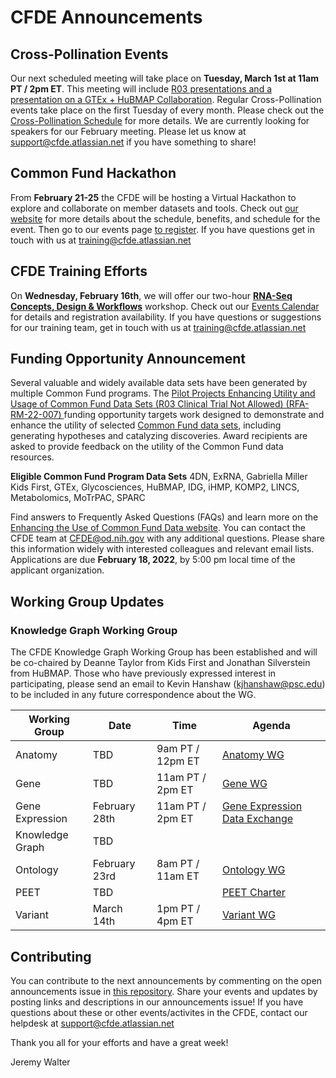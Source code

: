 # CFDE Announcements

## Cross-Pollination Events
Our next scheduled meeting will take place on **Tuesday, March 1st at 11am PT / 2pm ET**.  This meeting will include [R03 presentations and a presentation on a GTEx + HuBMAP Collaboration](https://docs.google.com/document/d/1ONamSa6T__nRucfbYE9GEaozJqPi58Nj2psNRDFxiYY/edit?usp=sharing). Regular Cross-Pollination events take place on the first Tuesday of every month. Please check out the  [Cross-Pollination Schedule](https://docs.google.com/spreadsheets/d/1hQAeOLkivUZZnwZ_KxfGw3neezMaWbrPk9nnFiKfQGA/edit?usp=sharing) for more details. We are currently looking for speakers for our February meeting. Please let us know at support@cfde.atlassian.net if you have something to share!

## Common Fund Hackathon
From **February 21-25** the CFDE will be hosting a Virtual Hackathon to explore and collaborate on member datasets and tools. Check out [our website](https://nih-cfde.github.io/2022-feb-hackathon/) for more details about the schedule, benefits, and schedule for the event. Then go to our events page [to register](https://www.nih-cfde.org/events/hackathon/?pk_campaign=anc). If you have questions get in touch with us at training@cfde.atlassian.net

## CFDE Training Efforts
On **Wednesday, February 16th**, we will offer our two-hour [**RNA-Seq Concepts, Design & Workflows**](https://www.nih-cfde.org/events/rna-seq-concepts-designs-workflows-2/?pk_campaign=anc) workshop. Check out our [Events Calendar](https://www.nih-cfde.org/events/) for details and registration availability. If you have questions or suggestions for our training team, get in touch with us at training@cfde.atlassian.net

## Funding Opportunity Announcement
Several valuable and widely available data sets have been generated by multiple Common Fund programs. The [Pilot Projects Enhancing Utility and Usage of Common Fund Data Sets (R03 Clinical Trial Not Allowed) (RFA-RM-22-007) ](https://grants.nih.gov/grants/guide/rfa-files/RFA-RM-22-007.html) funding opportunity targets work designed to demonstrate and enhance the utility of selected [Common Fund data sets](https://commonfund.nih.gov/), including generating hypotheses and catalyzing discoveries. Award recipients are asked to provide feedback on the utility of the Common Fund data resources.

__Eligible Common Fund Program Data Sets__
4DN, ExRNA, Gabriella Miller Kids First, GTEx, Glycosciences, HuBMAP, IDG, iHMP, KOMP2, LINCS, Metabolomics, MoTrPAC, SPARC

Find answers to Frequently Asked Questions (FAQs) and learn more on the [Enhancing the Use of Common Fund Data website](https://commonfund.nih.gov/datause). You can contact the CFDE team at CFDE@od.nih.gov with any additional questions.  Please share this information widely with interested colleagues and relevant email lists. Applications are due **February 18, 2022**, by 5:00 pm local time of the applicant organization. 

## Working Group Updates

### Knowledge Graph Working Group
The CFDE Knowledge Graph Working Group has been established and will be co-chaired by Deanne Taylor from Kids First and Jonathan Silverstein from HuBMAP. Those who have previously expressed interest in participating, please send an email to Kevin Hanshaw (kjhanshaw@psc.edu) to be included in any future correspondence about the WG. 

| Working Group | Date | Time | Agenda |
| ----------------- | ----- | ----- | --------- | 
Anatomy | TBD | 9am PT / 12pm ET | [Anatomy WG](https://docs.google.com/document/d/1K5L9WllqaABbr4MGO21ogDELyvtpVrD31wbvSNhx6ys/edit?usp=sharing)
Gene | TBD | 11am PT / 2pm ET | [Gene WG](https://drive.google.com/file/d/18QXDCFkHTVF2LTvab-wz9CprHxegP6VU/view) |
Gene Expression | February 28th | 11am PT / 2pm ET | [Gene Expression Data Exchange](https://docs.google.com/document/d/1XVe7qPOOvADdxXI3m4pIwhKYf0qUxcYUMUz2vTdDL8I/edit) |
Knowledge Graph | TBD | |
Ontology | February 23rd | 8am PT / 11am ET | [Ontology WG](https://docs.google.com/document/d/1VoHHBeWfol6XNJa3kzOnOFuTaIrcLYbqKYQcOnj1oh4/edit?usp=sharing) |
PEET | TBD | | [PEET Charter](https://docs.google.com/document/d/1mtAlTCu6S-9kQ-7sIp7LHIXbDpi6rFT105Eh5ICeT2w/edit) |
Variant | March 14th | 1pm PT / 4pm ET | [Variant WG](https://docs.google.com/document/d/1c3bxCKCRTWtvZopSLOT2iZsetylKtqdilfF1hB1thFQ/edit)

## Contributing
You can contribute to the next announcements by commenting on the open announcements issue in [this repository](https://github.com/nih-cfde/announcements/issues). Share your events and updates by posting links and descriptions in our announcements issue! If you have questions about these or other events/activites in the CFDE, contact our helpdesk at support@cfde.atlassian.net

Thank you all for your efforts and have a great week!

Jeremy Walter
